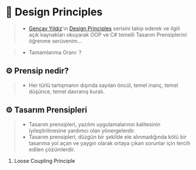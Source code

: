 # 🚧 Design Principles

> - [Gençay Yıldız](https://www.linkedin.com/in/gen%C3%A7ay-y%C4%B1ld%C4%B1z-a1453987/)'ın [Design Principles](https://www.youtube.com/playlist?list=PLQVXoXFVVtp2eAq33DVNxeoXLXj4VMYpT) serisini takip ederek ve ilgili açık kaynakları okuyarak OOP ve C# temelli Tasarım Prensiplerini öğrenme serüvenim...

> - Tamamlanma Oranı: ?

## ⚙️ Prensip nedir?

> - Her türlü tartışmanın dışında sayılan öncül, temel inanç, temel düşünce, temel davranış kuralı.

## ⚙️ Tasarım Prensipleri

> - Tasarım prensipleri, yazılım uygulamalarının kalitesinin iyileştirilmesine yardımcı olan yönergelerdir.
> - Tasarım prensipleri, düzgün bir şekilde ele alınmadığında kötü bir tasarıma yol açan ve yaygın olarak ortaya çıkan sorunlar için tercih edilen çözümlerdir.

1. Loose Coupling Principle